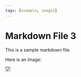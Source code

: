 ```yaml
---
tags: [example, image2]
---
```


# Markdown File 3

This is a sample markdown file.

Here is an image:

![Description of the image](./assets/image.png)
